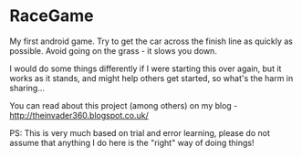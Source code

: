 RaceGame
========

My first android game. Try to get the car across the finish line as quickly as possible. Avoid going on the grass - it slows you down.

I would do some things differently if I were starting this over again, but it works as it stands, and might help others get started, so what's the harm in sharing...

You can read about this project (among others) on my blog - http://theinvader360.blogspot.co.uk/

PS: This is very much based on trial and error learning, please do not assume that anything I do here is the "right" way of doing things!
